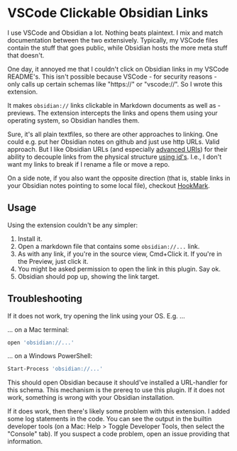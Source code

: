 # VSCode Clickable Obsidian Links

I use VSCode and Obsidian a lot. Nothing beats plaintext. I mix and match documentation between the two extensively. Typically, my VSCode files contain the stuff that goes public, while Obsidian hosts the more meta stuff that doesn't.

One day, it annoyed me that I couldn't click on Obsidian links in my VSCode README's. This isn't possible because VSCode - for security reasons - only calls up certain schemas like "https://" or "vscode://". So I wrote this extension.

It makes `obsidian://` links clickable in Markdown documents as well as -previews. The extension intercepts the links and opens them using your operating system, so Obsidian handles them.

Sure, it's all plain textfiles, so there are other approaches to linking. One could e.g. put her Obsidian notes on github and just use http URLs. Valid approach. But I like Obsidian URLs (and especially [advanced URIs](https://publish.obsidian.md/advanced-uri-doc/Home)) for their ability to decouple links from the physical structure [using id's](https://publish.obsidian.md/advanced-uri-doc/Concepts/File+identifiers#Key+in+frontmatter). I.e., I don't want my links to break if I rename a file or move a repo.

On a side note, if you also want the opposite direction (that is, stable links in your Obsidian notes pointing to some local file), checkout [HookMark](https://hookproductivity.com).

## Usage

Using the extension couldn't be any simpler:

1. Install it.
1. Open a markdown file that contains some `obsidian://...` link.
1. As with any link, if you're in the source view, Cmd+Click it. If you're in the Preview, just click it.
1. You might be asked permission to open the link in this plugin. Say ok.
1. Obsidian should pop up, showing the link target.

## Troubleshooting

If it does not work, try opening the link using your OS. E.g. ...

... on a Mac terminal:

```sh
open 'obsidian://...'
```

... on a Windows PowerShell:

```sh
Start-Process 'obsidian://...'
```

This should open Obsidian because it should've installed a URL-handler for this schema. This mechanism is the prereq to use this plugin. If it does not work, something is wrong with your Obsidian installation.

If it does work, then there's likely some problem with this extension. I added some log statements in the code. You can see the output in the builtin developer tools (on a Mac: Help > Toggle Developer Tools, then select the "Console" tab). If you suspect a code problem, open an issue providing that information.
